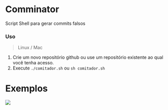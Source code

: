 # Comminator
Script Shell para gerar commits falsos

### Uso

> Linux / Mac 
1. Crie um novo repositório github ou use um repositório existente ao qual você tenha acesso.
2. Execute ```./comitador.sh``` ou ```sh comitador.sh```

# Exemplos
<img src="https://media.discordapp.net/attachments/744643108351770726/804801356865994762/unknown.png">

